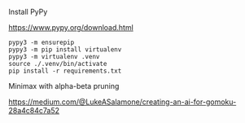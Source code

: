 Install PyPy

https://www.pypy.org/download.html

```
pypy3 -m ensurepip
pypy3 -m pip install virtualenv
pypy3 -m virtualenv .venv
source ./.venv/bin/activate
pip install -r requirements.txt
```

Minimax with alpha-beta pruning

https://medium.com/@LukeASalamone/creating-an-ai-for-gomoku-28a4c84c7a52
